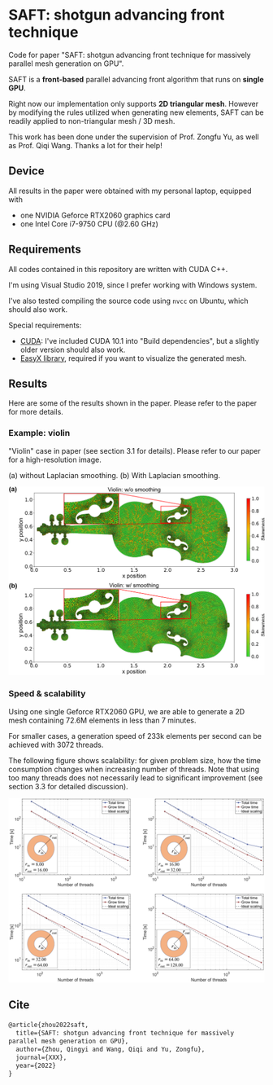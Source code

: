 # SAFT: shotgun advancing front technique
Code for paper "SAFT: shotgun advancing front technique for massively parallel mesh generation on GPU".  
  
SAFT is a **front-based** parallel advancing front algorithm that runs on **single GPU**. 

Right now our implementation only supports **2D triangular mesh**. However by modifying the rules utilized when generating new elements, SAFT can be readily applied to non-triangular mesh / 3D mesh. 

This work has been done under the supervision of Prof. Zongfu Yu, as well as Prof. Qiqi Wang. Thanks a lot for their help! 

## Device
All results in the paper were obtained with my personal laptop, equipped with
- one NVIDIA Geforce RTX2060 graphics card
- one Intel Core i7-9750 CPU (@2.60 GHz)

## Requirements
All codes contained in this repository are written with CUDA C++.  

I'm using Visual Studio 2019, since I prefer working with Windows system.  

I've also tested compiling the source code using `nvcc` on Ubuntu, which should also work. 

Special requirements: 
- [CUDA](https://developer.nvidia.com/cuda-downloads): I've included CUDA 10.1 into "Build dependencies", but a slightly older version should also work. 
- [EasyX library](https://easyx.cn/), required if you want to visualize the generated mesh. 

## Results
Here are some of the results shown in the paper. Please refer to the paper for more details. 
### Example: violin
"Violin" case in paper (see section 3.1 for details). Please refer to our paper for a high-resolution image.   

(a) without Laplacian smoothing. (b) With Laplacian smoothing. 

![Violin](figures/violin.PNG?raw=true)

### Speed & scalability
Using one single Geforce RTX2060 GPU, we are able to generate a 2D mesh containing 72.6M elements in less than 7 minutes.  

For smaller cases, a generation speed of 233k elements per second can be achieved with 3072 threads.  

The following figure shows scalability: for given problem size, how the time consumption changes when increasing number of threads. Note that using too many threads does not necessarily lead to significant improvement (see section 3.3 for detailed discussion). 

![Scalability](figures/scale.PNG?raw=true)

## Cite
    @article{zhou2022saft,
      title={SAFT: shotgun advancing front technique for massively parallel mesh generation on GPU},
      author={Zhou, Qingyi and Wang, Qiqi and Yu, Zongfu},
      journal={XXX},
      year={2022}
    }
  

